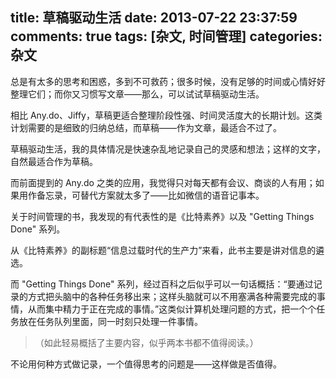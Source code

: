 title: 草稿驱动生活
date: 2013-07-22 23:37:59
comments: true
tags: [杂文, 时间管理]
categories: 杂文
---

总是有太多的思考和困惑，多到不可救药；很多时候，没有足够的时间或心情好好整理它们；而你又习惯写文章——那么，可以试试草稿驱动生活。<!--more-->

相比 Any.do、Jiffy，草稿更适合整理阶段性强、时间灵活度大的长期计划。这类计划需要的是细致的归纳总结，而草稿——作为文章，最适合不过了。

草稿驱动生活，我的具体情况是快速杂乱地记录自己的灵感和想法；这样的文字，自然最适合作为草稿。

而前面提到的 Any.do 之类的应用，我觉得只对每天都有会议、商谈的人有用；如果用作备忘录，可替代方案就太多了——比如微信的语音记事本。

关于时间管理的书，我发现的有代表性的是《比特素养》以及 "Getting Things Done" 系列。

从《比特素养》的副标题“信息过载时代的生产力”来看，此书主要是讲对信息的遴选。

而 "Getting Things Done" 系列，经过百科之后似乎可以一句话概括：“要通过记录的方式把头脑中的各种任务移出来；这样头脑就可以不用塞满各种需要完成的事情，从而集中精力于正在完成的事情。”这类似计算机处理问题的方式，把一个个任务放在任务队列里面，同一时刻只处理一件事情。

>（如此轻易概括了主要内容，似乎两本书都不值得阅读。）

不论用何种方式做记录，一个值得思考的问题是——这样做是否值得。